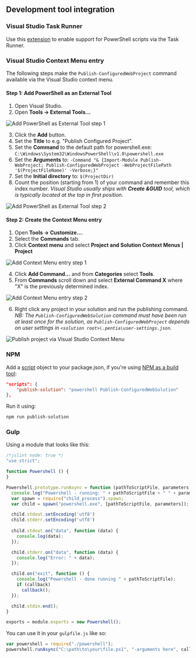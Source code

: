 ## Development tool integration

### Visual Studio Task Runner

Use this [extension](https://marketplace.visualstudio.com/items?itemName=MadsKristensen.CommandTaskRunner) to enable support for PowerShell scripts via the Task Runner.

### Visual Studio Context Menu entry
The following steps make the ``Publish-ConfiguredWebProject`` command available via the Visual Studio context menu.

#### Step 1: Add PowerShell as an External Tool
   1. Open Visual Studio.
   2. Open **Tools -> External Tools...** 

   ![Add PowerShell as External Tool step 1](/docs/images/vs-add-external-tool-step-1.png)

   3. Click the **Add** button.
   4. Set the **Title** to e.g. "Publish Configured Project".
   5. Set the **Command** to the default path for powershell.exe: `C:\Windows\System32\WindowsPowerShell\v1.0\powershell.exe`
   6. Set the **Arguments** to: `-Command "& {Import-Module Publish-WebProject; Publish-ConfiguredWebProject -WebProjectFilePath '$(ProjectFileName)' -Verbose;}"`
   7. Set the **Initial directory** to: `$(ProjectDir)`
   8. Count the position (starting from 1) of your command and remember this index number. *Visual Studio usually ships with **Create &GUID** tool, which is typically located at the top in first position.*

   ![Add PowerShell as External Tool step 2](/docs/images/vs-add-external-tool-step-2.png)

#### Step 2: Create the Context Menu entry
   1. Open **Tools -> Customize...**.
   2. Select the **Commands** tab.
   3. Click **Context menu** and select **Project and Solution Context Menus | Project**

   ![Add Context Menu entry step 1](/docs/images/vs-context-menu-step-1.png)

   4. Click **Add Command...** and from **Categories** select **Tools**.
   5. From **Commands** scroll down and select **External Command X** where "X" is the previously determined index.

   ![Add Context Menu entry step 2](/docs/images/vs-context-menu-step-2.png)

   6. Right click any project in your solution and run the publishing command. *NB: The `Publish-ConfiguredWebSolution` command must have been run at least once for the solution, as `Publish-ConfiguredWebProject` depends on user settings in `<solution root>\.pentia\user-settings.json`.*

   ![Publish project via Visual Studio Context Menu](/docs/images/vs-context-menu-step-3.png)

### NPM

Add a [script](https://docs.npmjs.com/misc/scripts) object to your package.json, if you're using [NPM as a build tool](https://www.keithcirkel.co.uk/how-to-use-npm-as-a-build-tool/):

```json
"scripts": {
    "publish-solution": "powershell Publish-ConfiguredWebSolution"
},
```

Run it using:

```bash
npm run publish-solution
```

### Gulp

Using a module that looks like this: 

```javascript
/*jslint node: true */
"use strict";

function Powershell () {
}

Powershell.prototype.runAsync = function (pathToScriptFile, parameters, callback) {
  console.log("Powershell - running: " + pathToScriptFile + " " + parameters);
  var spawn = require("child_process").spawn;
  var child = spawn("powershell.exe", [pathToScriptFile, parameters]);

  child.stdout.setEncoding('utf8')
  child.stderr.setEncoding('utf8')
  
  child.stdout.on("data", function (data) {
    console.log(data);
  });

  child.stderr.on("data", function (data) {
    console.log("Error: " + data);
  });

  child.on("exit", function () {
    console.log("Powershell - done running " + pathToScriptFile);
    if (callback)
      callback();
  });

  child.stdin.end();
}

exports = module.exports = new Powershell();
```

You can use it in your `gulpfile.js` like so:

```javascript
var powershell = require("./powershell");
powershell.runAsync("C:\path\to\your\file.ps1", "-arguments here", callback);
```
